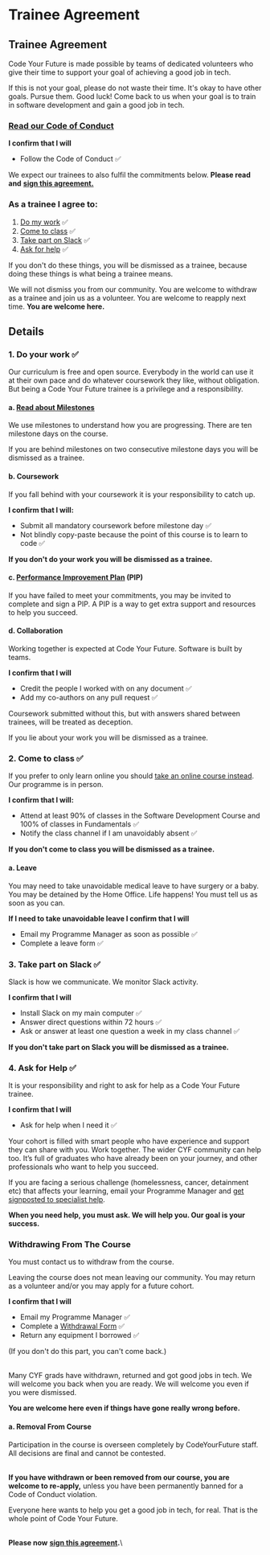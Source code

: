 # Trainee Agreement

## Trainee Agreement

Code Your Future is made possible by teams of dedicated volunteers who give their time to support your goal of achieving a good job in tech.&#x20;

If this is not your goal, please do not waste their time. It's okay to have other goals. Pursue them. Good luck! Come back to us when your goal is to train in software development and gain a good job in tech.

### [Read our Code of Conduct](https://codeyourfuture.io/about/code-of-conduct/)

**I confirm that I will**&#x20;

* Follow the Code of Conduct ✅

We expect our trainees to also fulfil the commitments below. **Please read and** [**sign this agreement.**](https://codeyourfuture.eversign.com/embedded/a4062d0361324f7f97cba1105f164b24)

### As a trainee I agree to:

1. [Do my work](./#1.-do-your-work)  ✅
2. [Come to class](./#2.-come-to-class) ✅
3. [Take part on Slack](./#3.-take-part-on-slack) ✅
4. [Ask for help](./#4.-ask-for-help) ✅

If you don't do these things, you will be dismissed as a trainee, because doing these things is what being a trainee means.

We will not dismiss you from our community. You are welcome to withdraw as a trainee and join us as a volunteer. You are welcome to reapply next time. **You are welcome here.**

## Details

### 1. Do your work ✅

Our curriculum is free and open source. Everybody in the world can use it at their own pace and do whatever coursework they like, without obligation. But being a Code Your Future trainee is a privilege and a responsibility.

#### a. [Read about Milestones ](https://docs.codeyourfuture.io/leaders/running-the-course/assessment/milestones)&#x20;

We use milestones to understand how you are progressing. There are ten milestone days on the course.

If you are behind milestones on two consecutive milestone days you will be dismissed as a trainee.

#### b. Coursework

If you fall behind with your coursework it is your responsibility to catch up.&#x20;

**I confirm that I will:**

* Submit all mandatory coursework before milestone day ✅
* Not blindly copy-paste because the point of this course is to learn to code ✅

**If you don't do your work you will be dismissed as a trainee.**&#x20;

#### c. [Performance Improvement Plan](https://docs.google.com/document/d/1-xnyqKUJrqrlt\_kBYC4d3aTq4cXxfqxA7cXuelkfe0c/edit?usp=sharing) (PIP)

If you have failed to meet your commitments, you may be invited to complete and sign a PIP. A PIP is a way to get extra support and resources to help you succeed.

#### d. Collaboration&#x20;

Working together is expected at Code Your Future. Software is built by teams.

**I confirm that I will**

* Credit the people I worked with on any document ✅
* Add my co-authors on any pull request ✅

Coursework submitted without this, but with answers shared between trainees, will be treated as deception.&#x20;

If you lie about your work you will be dismissed as a trainee.

### 2. Come to class ✅

If you prefer to only learn online you should [take an online course instead](https://docs.google.com/document/d/10eslKs671f5NjVFb67-YS-BfARioHc8m8w0\_tS\_DG-o/edit?usp=sharing). Our programme is in person.

**I confirm that I will:**

* Attend at least 90% of classes in the Software Development Course and 100% of classes in Fundamentals ✅
* Notify the class channel if I am unavoidably absent ✅

**If you don't come to class you will be dismissed as a trainee.**&#x20;

#### a. Leave

You may need to take unavoidable medical leave to have surgery or a baby. You may be detained by the Home Office. Life happens! You must tell us as soon as you can.

**If I need to take unavoidable leave I confirm that I will**

* Email my Programme Manager as soon as possible  ✅
* Complete a leave form ✅

### 3. Take part on Slack ✅

Slack is how we communicate. We monitor Slack activity.

**I confirm that I will**

* Install Slack on my main computer ✅
* Answer direct questions within 72 hours ✅
* Ask or answer at least one question a week in my class channel ✅

**If you don't take part on Slack you will be dismissed as a trainee.**

### 4. Ask for Help ✅

It is your responsibility and right to ask for help as a Code Your Future trainee.&#x20;

**I confirm that I will**

* Ask for help when I need it ✅

Your cohort is filled with smart people who have experience and support they can share with you. Work together. The wider CYF community can help too. It’s full of graduates who have already been on your journey, and other professionals who want to help you succeed.

If you are facing a serious challenge (homelessness, cancer, detainment etc) that affects your learning, email your Programme Manager and [get signposted to specialist help](https://signposts.codeyourfuture.io/).&#x20;

**When you need help, you must ask. We will help you. Our goal is your success.**

### Withdrawing From The Course

You must contact us to withdraw from the course.&#x20;

Leaving the course does not mean leaving our community. You may return as a volunteer and/or you may apply for a future cohort.&#x20;

**I confirm that I will**

* Email my Programme Manager ✅
* Complete a [Withdrawal Form](https://docs.google.com/forms/d/e/1FAIpQLScfOb2GXy34IGumx6LbEodFyeJXNGB9IR-tSG0ESM4uBjXGAw/viewform) ✅
* Return any equipment I borrowed ✅

(If you don't do this part, you can't come back.)

\
Many CYF grads have withdrawn, returned and got good jobs in tech. We will welcome you back when you are ready. We will welcome you even if you were dismissed.

**You are welcome here even if things have gone really wrong before.**&#x20;

#### ​a. Removal From Course

Participation in the course is overseen completely by CodeYourFuture staff. All decisions are final and cannot be contested.

\
**If you have withdrawn or been removed from our course, you are welcome to re-apply,** unless you have been permanently banned for a Code of Conduct violation.

Everyone here wants to help you get a good job in tech, for real. That is the whole point of Code Your Future.

\
**Please now** [**sign this agreement**](https://bit.ly/cyf-trainee-agreement)**.**\
